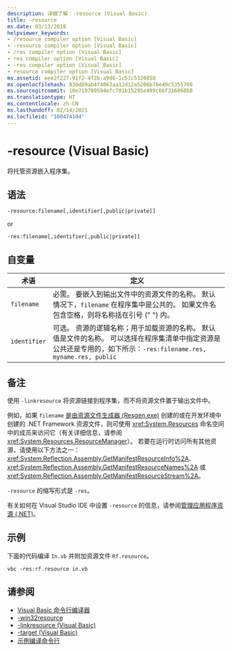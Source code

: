 ```yaml
---
description: 详细了解：-resource (Visual Basic)
title: -resource
ms.date: 03/13/2018
helpviewer_keywords:
- /resource compiler option [Visual Basic]
- -resource compiler option [Visual Basic]
- /res compiler option [Visual Basic]
- res compiler option [Visual Basic]
- -res compiler option [Visual Basic]
- resource compiler option [Visual Basic]
ms.assetid: eee2f227-91f2-4f2b-a9d6-1c51c5320858
ms.openlocfilehash: 830d89ab4f4063aa12d12a5206b76e49c5355708
ms.sourcegitcommit: 10e719780594efc781b15295e499c66f316068b8
ms.translationtype: HT
ms.contentlocale: zh-CN
ms.lasthandoff: 02/14/2021
ms.locfileid: "100474104"
---
```

# <a name="-resource-visual-basic"></a>-resource (Visual Basic)

将托管资源嵌入程序集。  
  
## <a name="syntax"></a>语法  
  
```console  
-resource:filename[,identifier[,public|private]]  
```

or  

```console
-res:filename[,identifier[,public|private]]  
```  
  
## <a name="arguments"></a>自变量  
  
|术语|定义|  
|---|---|  
|`filename`|必需。 要嵌入到输出文件中的资源文件的名称。 默认情况下，`filename` 在程序集中是公共的。 如果文件名包含空格，则将名称括在引号 (" ") 内。|  
|`identifier`|可选。 资源的逻辑名称；用于加载资源的名称。 默认值是文件的名称。 可以选择在程序集清单中指定资源是公共还是专用的，如下所示：`-res:filename.res, myname.res, public`|  
  
## <a name="remarks"></a>备注  

 使用 `-linkresource` 将资源链接到程序集，而不将资源文件置于输出文件中。  
  
 例如，如果 `filename` [是由资源文件生成器 (Resgen.exe)](../../../framework/tools/resgen-exe-resource-file-generator.md) 创建的或在开发环境中创建的 .NET Framework 资源文件，则可使用 <xref:System.Resources> 命名空间中的成员来访问它（有关详细信息，请参阅 <xref:System.Resources.ResourceManager>）。 若要在运行时访问所有其他资源，请使用以下方法之一：<xref:System.Reflection.Assembly.GetManifestResourceInfo%2A>、<xref:System.Reflection.Assembly.GetManifestResourceNames%2A> 或 <xref:System.Reflection.Assembly.GetManifestResourceStream%2A>。  
  
 `-resource` 的缩写形式是 `-res`。  
  
 有关如何在 Visual Studio IDE 中设置 `-resource` 的信息，请参阅[管理应用程序资源 (.NET)](/visualstudio/ide/managing-application-resources-dotnet)。  
  
## <a name="example"></a>示例  

 下面的代码编译 `In.vb` 并附加资源文件 `Rf.resource`。  
  
```console
vbc -res:rf.resource in.vb  
```  
  
## <a name="see-also"></a>请参阅

- [Visual Basic 命令行编译器](index.md)
- [-win32resource](win32resource.md)
- [-linkresource (Visual Basic)](linkresource.md)
- [-target (Visual Basic)](target.md)
- [示例编译命令行](sample-compilation-command-lines.md)
